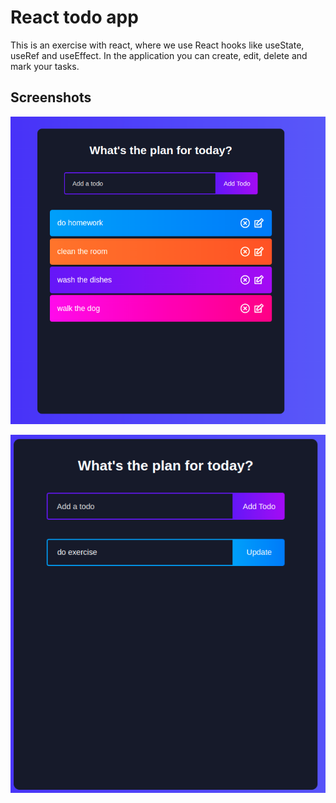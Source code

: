 # React todo app

This is an exercise with react, where we use React hooks like useState, useRef and useEffect.
In the application you can create, edit, delete and mark your tasks.

## Screenshots

![alt text](./screenshots/todo-list.png)

![alt text](./screenshots/update-todo.png)